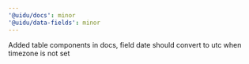 ```yaml
---
'@uidu/docs': minor
'@uidu/data-fields': minor
---
```


Added table components in docs, field date should convert to utc when timezone is not set
